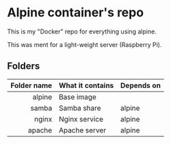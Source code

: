 # Alpine container's repo

This is my "Docker" repo for everything using alpine.

This was ment for a light-weight server (Raspberry Pi).

## Folders
| Folder name | What it contains | Depends on |
| ----------: | :--------------- | :--------- |
| alpine      | Base image       |            |
| samba       | Samba share      | alpine     |
| nginx       | Nginx service    | alpine     |
| apache      | Apache server    | alpine     |


